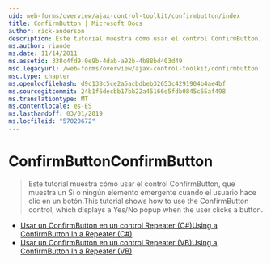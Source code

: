 ```yaml
---
uid: web-forms/overview/ajax-control-toolkit/confirmbutton/index
title: ConfirmButton | Microsoft Docs
author: rick-anderson
description: Este tutorial muestra cómo usar el control ConfirmButton, que muestra un Sí o ningún elemento emergente cuando el usuario hace clic en un botón.
ms.author: riande
ms.date: 11/14/2011
ms.assetid: 338c4fd9-0e9b-4dab-a92b-4b88bd403d49
msc.legacyurl: /web-forms/overview/ajax-control-toolkit/confirmbutton
msc.type: chapter
ms.openlocfilehash: d9c138c5ce2a5acbdbeb32653c4291904b4ae4bf
ms.sourcegitcommit: 24b1f6decbb17bb22a45166e5fdb0845c65af498
ms.translationtype: MT
ms.contentlocale: es-ES
ms.lasthandoff: 03/01/2019
ms.locfileid: "57020672"
---
```

<a name="confirmbutton"></a><span data-ttu-id="a0f2f-103">ConfirmButton</span><span class="sxs-lookup"><span data-stu-id="a0f2f-103">ConfirmButton</span></span>
====================
> <span data-ttu-id="a0f2f-104">Este tutorial muestra cómo usar el control ConfirmButton, que muestra un Sí o ningún elemento emergente cuando el usuario hace clic en un botón.</span><span class="sxs-lookup"><span data-stu-id="a0f2f-104">This tutorial shows how to use the ConfirmButton control, which displays a Yes/No popup when the user clicks a button.</span></span>


- [<span data-ttu-id="a0f2f-105">Usar un ConfirmButton en un control Repeater (C#)</span><span class="sxs-lookup"><span data-stu-id="a0f2f-105">Using a ConfirmButton In a Repeater (C#)</span></span>](using-a-confirmbutton-in-a-repeater-cs.md)
- [<span data-ttu-id="a0f2f-106">Usar un ConfirmButton en un control Repeater (VB)</span><span class="sxs-lookup"><span data-stu-id="a0f2f-106">Using a ConfirmButton In a Repeater (VB)</span></span>](using-a-confirmbutton-in-a-repeater-vb.md)
